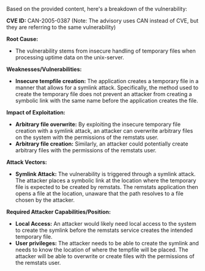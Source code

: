 Based on the provided content, here's a breakdown of the vulnerability:

**CVE ID:** CAN-2005-0387 (Note: The advisory uses CAN instead of CVE, but they are referring to the same vulnerability)

**Root Cause:**
- The vulnerability stems from insecure handling of temporary files when processing uptime data on the unix-server.

**Weaknesses/Vulnerabilities:**
- **Insecure tempfile creation:** The application creates a temporary file in a manner that allows for a symlink attack. Specifically, the method used to create the temporary file does not prevent an attacker from creating a symbolic link with the same name before the application creates the file.

**Impact of Exploitation:**
- **Arbitrary file overwrite:** By exploiting the insecure temporary file creation with a symlink attack, an attacker can overwrite arbitrary files on the system with the permissions of the remstats user.
- **Arbitrary file creation:** Similarly, an attacker could potentially create arbitrary files with the permissions of the remstats user.

**Attack Vectors:**
- **Symlink Attack:** The vulnerability is triggered through a symlink attack. The attacker places a symbolic link at the location where the temporary file is expected to be created by remstats. The remstats application then opens a file at the location, unaware that the path resolves to a file chosen by the attacker.

**Required Attacker Capabilities/Position:**
- **Local Access:** An attacker would likely need local access to the system to create the symlink before the remstats service creates the intended temporary file.
- **User privileges:** The attacker needs to be able to create the symlink and needs to know the location of where the tempfile will be placed. The attacker will be able to overwrite or create files with the permissions of the remstats user.